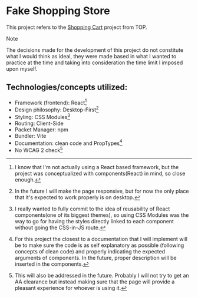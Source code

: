 # Fake Shopping Store

This project refers to the [Shopping Cart](https://www.theodinproject.com/lessons/node-path-react-new-shopping-cart) project from TOP.

> [!NOTE]
> The decisions made for the development of this project do not constitute what I would think as ideal, they were made based in what I wanted to practice at the time and taking into consideration the time limit I imposed upon myself.

## Technologies/concepts utilized:

- Framework (frontend): React[^1]
- Design philosophy: Desktop-First[^2]
- Styling: CSS Modules[^3]
- Routing: Client-Side
- Packet Manager: npm
- Bundler: Vite
- Documentation: clean code and PropTypes[^4]
- No WCAG 2 check[^5]

[^1]: I know that I'm not actually using a React based framework, but the project was conceptualized with components(React) in mind, so close enough.
[^2]: In the future I will make the page responsive, but for now the only place that it's expected to work properly is on desktop.
[^3]: I really wanted to fully commit to the idea of reusability of React components(one of its biggest themes), so using CSS Modules was the way to go for having the styles directly linked to each component without going the CSS-in-JS route.
[^4]: For this project the closest to a documentation that I will implement will be to make sure the code is as self explanatory as possible (following concepts of clean code) and properly indicating the expected arguments of components. In the future, proper description will be inserted in the components.
[^5]: This will also be addressed in the future. Probably I will not try to get an AA clearance but instead making sure that the page will provide a pleasant experience for whoever is using it.
